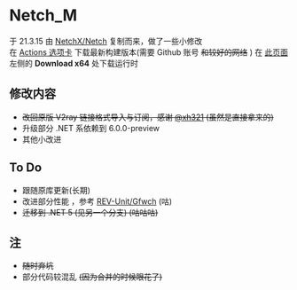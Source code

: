 # Netch_M
于 21.3.15 由 [NetchX/Netch](https://github.com/NetchX/Netch) 复制而来，做了一些小修改  
在 [Actions 选项卡](https://github.com/VCStardust/Netch_M/actions) 下载最新构建版本(需要 Github 账号 ~~和较好的网络~~ )
在 [此页面](https://dotnet.microsoft.com/download/dotnet/5.0/runtime)左侧的 **Download x64** 处下载运行时

## 修改内容
- ~~改回原版 V2ray 链接格式导入与订阅，感谢 [@xh321](https://github.com/xh321) (虽然是直接拿来的)~~
- 升级部分 .NET 系依赖到 6.0.0-preview
- 其他小改进

## To Do
- 跟随原库更新(长期)
- 改进部分性能 ，参考 [REV-Unit/Gfwch](https://github.com/REV-Unit/Gfwch) (咕)
- ~~迁移到 .NET 5 (见另一个分支) (咕咕咕)~~

## 注
- ~~随时弃坑~~
- 部分代码较混乱 ~~(因为合并的时候眼花了)~~
